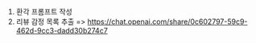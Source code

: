 1. 환각 프롬프트 작성
2. 리뷰 감정 목록 추출
   => https://chat.openai.com/share/0c602797-59c9-462d-9cc3-dadd30b274c7
